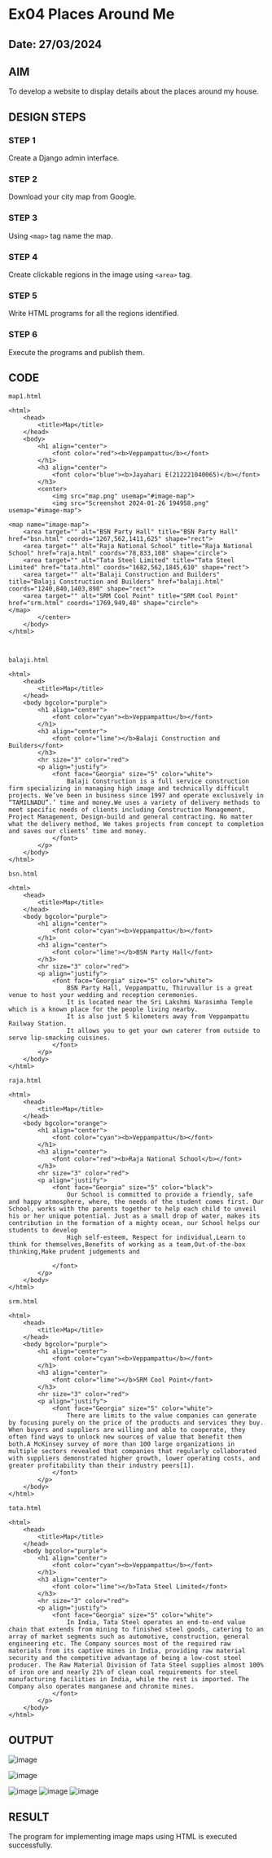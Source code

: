 # Ex04 Places Around Me
## Date: 27/03/2024

## AIM
To develop a website to display details about the places around my house.

## DESIGN STEPS

### STEP 1
Create a Django admin interface.

### STEP 2
Download your city map from Google.

### STEP 3
Using ```<map>``` tag name the map.

### STEP 4
Create clickable regions in the image using ```<area>``` tag.

### STEP 5
Write HTML programs for all the regions identified.

### STEP 6
Execute the programs and publish them.

## CODE

```
map1.html

<html>
    <head>
        <title>Map</title>
    </head>
    <body>
        <h1 align="center">
            <font color="red"><b>Veppampattu</b></font>
        </h1>
        <h3 align="center">
            <font color="blue"><b>Jayahari E(212221040065)</b></font>
        </h3>
        <center>
            <img src="map.png" usemap="#image-map">
            <img src="Screenshot 2024-01-26 194958.png" usemap="#image-map">

<map name="image-map">
    <area target="" alt="BSN Party Hall" title="BSN Party Hall" href="bsn.html" coords="1267,562,1411,625" shape="rect">
    <area target="" alt="Raja National School" title="Raja National School" href="raja.html" coords="78,833,108" shape="circle">
    <area target="" alt="Tata Steel Limited" title="Tata Steel Limited" href="tata.html" coords="1682,562,1845,610" shape="rect">
    <area target="" alt="Balaji Construction and Builders" title="Balaji Construction and Builders" href="balaji.html" coords="1240,840,1403,898" shape="rect">
    <area target="" alt="SRM Cool Point" title="SRM Cool Point" href="srm.html" coords="1769,949,48" shape="circle">
</map>
        </center>  
    </body>
</html>



balaji.html

<html>
    <head>
        <title>Map</title>
    </head>
    <body bgcolor="purple">
        <h1 align="center">
            <font color="cyan"><b>Veppampattu</b></font>
        </h1>
        <h3 align="center">
            <font color="lime"></b>Balaji Construction and Builders</font>
        </h3>
        <hr size="3" color="red">
        <p align="justify">
            <font face="Georgia" size="5" color="white">
                Balaji Construction is a full service construction firm specializing in managing high image and technically difficult projects. We’ve been in business since 1997 and operate exclusively in “TAMILNADU”.’ time and money.We uses a variety of delivery methods to meet specific needs of clients including Construction Management, Project Management, Design-build and general contracting. No matter what the delivery method, We takes projects from concept to completion and saves our clients’ time and money.
            </font>
        </p>
    </body>
</html>

bsn.html

<html>
    <head>
        <title>Map</title>
    </head>
    <body bgcolor="purple">
        <h1 align="center">
            <font color="cyan"><b>Veppampattu</b></font>
        </h1>
        <h3 align="center">
            <font color="lime"></b>BSN Party Hall</font>
        </h3>
        <hr size="3" color="red">
        <p align="justify">
            <font face="Georgia" size="5" color="white">
                BSN Party Hall, Veppampattu, Thiruvallur is a great venue to host your wedding and reception ceremonies. 
                It is located near the Sri Lakshmi Narasimha Temple which is a known place for the people living nearby. 
                It is also just 5 kilometers away from Veppampattu Railway Station. 
                It allows you to get your own caterer from outside to serve lip-smacking cuisines. 
            </font>
        </p>
    </body>
</html>

raja.html

<html>
    <head>
        <title>Map</title>
    </head>
    <body bgcolor="orange">
        <h1 align="center">
            <font color="cyan"><b>Veppampattu</b></font>
        </h1>
        <h3 align="center">
            <font color="red"><b>Raja National School</b></font>
        </h3>
        <hr size="3" color="red">
        <p align="justify">
            <font face="Georgia" size="5" color="black">
                Our School is committed to provide a friendly, safe and happy atmosphere, where, the needs of the student comes first. Our School, works with the parents together to help each child to unveil his or her unique potential. Just as a small drop of water, makes its contribution in the formation of a mighty ocean, our School helps our students to develop
                High self-esteem, Respect for individual,Learn to think for themselves,Benefits of working as a team,Out-of-the-box thinking,Make prudent judgements and
 
            </font>
        </p>
    </body>
</html>

srm.html

<html>
    <head>
        <title>Map</title>
    </head>
    <body bgcolor="purple">
        <h1 align="center">
            <font color="cyan"><b>Veppampattu</b></font>
        </h1>
        <h3 align="center">
            <font color="lime"></b>SRM Cool Point</font>
        </h3>
        <hr size="3" color="red">
        <p align="justify">
            <font face="Georgia" size="5" color="white">
                There are limits to the value companies can generate by focusing purely on the price of the products and services they buy. When buyers and suppliers are willing and able to cooperate, they often find ways to unlock new sources of value that benefit them both.A McKinsey survey of more than 100 large organizations in multiple sectors revealed that companies that regularly collaborated with suppliers demonstrated higher growth, lower operating costs, and greater profitability than their industry peers[1].
            </font>
        </p>
    </body>
</html>

tata.html

<html>
    <head>
        <title>Map</title>
    </head>
    <body bgcolor="purple">
        <h1 align="center">
            <font color="cyan"><b>Veppampattu</b></font>
        </h1>
        <h3 align="center">
            <font color="lime"></b>Tata Steel Limited</font>
        </h3>
        <hr size="3" color="red">
        <p align="justify">
            <font face="Georgia" size="5" color="white">
                In India, Tata Steel operates an end-to-end value chain that extends from mining to finished steel goods, catering to an array of market segments such as automotive, construction, general engineering etc. The Company sources most of the required raw materials from its captive mines in India, providing raw material security and the competitive advantage of being a low-cost steel producer. The Raw Material Division of Tata Steel supplies almost 100% of iron ore and nearly 21% of clean coal requirements for steel manufacturing facilities in India, while the rest is imported. The Company also operates manganese and chromite mines.
            </font>
        </p>
    </body>
</html>

```


## OUTPUT
![image](https://github.com/selvasachein/NearMe/assets/144980199/52dc2ade-23f9-4800-bd56-cdc21c54181a)

![image](https://github.com/selvasachein/NearMe/assets/144980199/e3158588-40d9-49ed-b342-d83fc83a0b37)

![image](https://github.com/selvasachein/NearMe/assets/144980199/a7bd2701-a380-464b-9af3-5fe5252ec6c9)
![image](https://github.com/selvasachein/NearMe/assets/144980199/1bbe7ce8-b72e-4d24-a6bc-4014105de1e5)
![image](https://github.com/selvasachein/NearMe/assets/144980199/8528bfb0-aecb-4119-921b-747faa178c01)







## RESULT
The program for implementing image maps using HTML is executed successfully.
